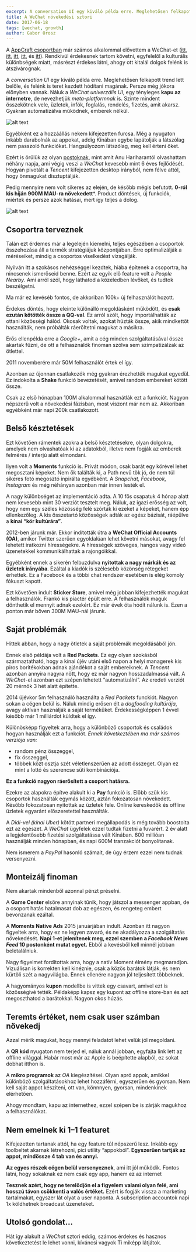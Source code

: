 ```yaml
---
excerpt: A conversation UI egy kiváló példa erre. Meglehetősen felkapott trend lett belőle, és felénk is teret kezdett hódítani magának.
title: A WeChat növekedési sztori
date: 2017-06-18
tags: [wechat, growth]
author: Gabor Orosz
---
```


A [AppCraft csoportban](http://bit.ly/bpm-fb) már számos alkalommal elővettem a WeChat-et ([itt](http://bit.ly/sm-china-wechat), [itt](http://bit.ly/fb-f8-2015-ov), [itt](http://bit.ly/mobile-web-direction), [itt](http://bit.ly/meanwhile-in-asia), és [itt](http://bit.ly/mobile-ui-china)). Rendkívül érdekesnek tartom követni, egyfelelől a kulturális különbségek miatt, másrészt érdekes látni, ahogy ott kitalál dolgok felénk is átszivárognak.

A *conversation UI* egy kiváló példa erre. Meglehetősen felkapott trend lett belőle, és felénk is teret kezdett hódítani magának. Persze még jókora előnyben vannak. Náluk a *WeChat univerzális UI*, egy tényleges **kapu az internetre**, de nevezhetjük *meta-platformnak* is. Szinte mindent összekötnek vele, üzletek, infók, foglalás, rendelés, fizetés, amit akarsz. Gyakran automatizálva működnek, emberek nélkül.

![alt text](https://appcraft.hu/assets/img/wechat-story-01.png)

Egyébként ez a hozzáállás nekem kifejezetten furcsa. Még a nyugaton inkább darabolnák az appokat, addig Kínában egybe lapátolják a látszólag nem passzoló funkciókat. Hangsúlyozom látszólag, meg kell érteni őket.

Ezért is örülük az olyan [postoknak](http://bit.ly/wechat-growth-product), mint amit Anu Hariharantól olvashattam néhány napja, ami végig veszi a *WeChat* kevesebb mint 6 éves fejlődését. Hogyan pivotált a *Tencent* kifejezetten desktop irányból, nem félve attól, hogy önmagukat disztuptálják.

Pedig mennyire nem volt sikeres az elején, de később mégis befutott. **0-ról kis híján 900M MAU-ra növekedett***. Product döntések, új funkciók, miértek és persze azok hatásai, mert így teljes a dolog.

![alt text](https://appcraft.hu/assets/img/wechat-story-02.png)

## Csoportra terveznek

Talán ezt érdemes már a legelején kiemelni, teljes egészében a csoportok összehozása áll a termék stratégiájuk központjában. Erre optimalizálják a méréseiket, mindig a csoportos viselkedést vizsgálják.

Nyilván itt a szokásos nehézséggel kezdtek, hiába építenek a csoportra, ha nincsenek ismerőseid benne. Ezért az egyik elő feature volt a *People Nearby*. Ami arról szól, hogy láthatod a közeledben lévőket, és tudtok beszélgetni.

Ma már ez kevéséb fontos, de akkoriban 100k+ új felhasználót hozott.

Érdekes döntés, hogy eleinte különálló megoldásként működött, és **csak ezután kötötték össze a QQ-val**. Ez arról szólt, hogy importálhatták az ottani közösségi hálód. Okosak voltak, azokat húzták össze, akik mindkettőt használták, nem próbálták ráerőltetni magukat a másikra.

Erős ellenpélda erre a *Google+*, amit a cég minden szolgáltatásával össze akartak fűzni, de ott a felhasználók finoman szólva sem szimpatizálzak az ötlettel.

2011 novemberére már 50M felhasználót értek el így.

Azonban az újonnan csatlakozók még gyakran érezhették magukat egyedül. Ez indokolta a **Shake** funkció bevezetését, amivel random embereket kötött össze.

Csak az első hónapban 100M alkalommal hasznátlák ezt a funkciót. Nagyon népszerű volt a növekedési fázisban, most viszont már nem az. Akkoriban egyébként már napi 200k csatlakozott.

## Belső késztetések

Ezt követően rámentek azokra a belső késztetésekre, olyan dolgokra, amelyek nem olvashatóak ki az adatokból, illetve nem fogják az emberek felmérés / interjú alatt elmondani.

Ilyen volt a **Moments** funkció is. Privát módon, csak barát egy körével lehet megosztani képeket. Nem ők találták ki, a Path nevű tök jó, de nem túl sikeres fotó megosztó inpirálta egyébként. A *Snapchat, Facebook, Instagram* és még néhányan azonban már innen lesték el.

A nagy különbséget az implementáció adta. A 10 fős csapatuk 4 hónap alatt nem kevesebb mint 30 verziót tesztelt meg. Náluk, az igazi erősség az volt, hogy nem egy széles közösség felé szórták ki ezeket a képeket, hanem épp ellenkezőleg. A kis összetartó közösségek adták az egész bázisát, ráépülve a **kínai “kör kultúrára”**.

2012-ben járunk már. Ekkor indították útra a **WeChat Official Accounts (OA)**, amikor Twitter szerűen egyoldalúan lehet követni másokat, avagy fel lehetett iratkozni hírességekre. A hírességek szöveges, hangos vagy videó üzenetekkel kommunikálhattak a rajongóikkal.

Egyébként ennek a sikerén felbuzdulva **nyitottak a nagy márkák és az üzletek irányába**. Ezáltal a kiadók is szélesebb közönség rétegeket érhettek. Ez a Facebook és a többi chat rendszer esetében is elég komoly fókuszt kapott.

Ezt követően indult **Sticker Store**, amivel még jobban kifejezhették magukat a felhasználók. Frankó kis piactér épült erre. A felhasználók maguk dönthetik el mennyit adnak ezekért. Ez már évek óta hódít nálunk is. Ezen a ponton már bőven 300M MAU-nál járunk.

## Saját problémák

Hittek abban, hogy a nagy ötletek a saját problémák megoldásából jön.

Ennek első példája volt a **Red Packets**. Ez egy olyan szokásból származtatható, hogy a kínai újév utáni első napon a helyi managerek kis piros borítékokban adnak ajándékot a saját embereiknek. A *Tencent* azonban annyira nagyra nőtt, hogy ez már nagyon hosszadalmassá vált. A *WeChat*-el azonban ezt szépen lehetett “automatizálni”. Az eredeti verziót 20 mérnök 3 hét alatt építette.

2014 újévkor 5m felhasználó használta a *Red Packets* funckiót. Nagyon sokan a cégen belül is. Náluk mindig erősen élt a *dogfooding kultúrája*, avagy aktívan használják a saját terméküket. Érdekességképpen 1 évvel később már 1 milliárdot küldtek el így.

Különösképp figyeltek arra, hogy a különböző csoportok és családok hogyan használják ezt a funkciót. *Ennek következtében ma már számos verziója van:*

- random pénz összeggel,
- fix összeggel,
- többek közt osztja szét véletlenszerűen az adott összeget. Olyan ez mint a lottó és szerencse süti kombinációja.

**Ez a funkció nagyon ráerősített a csoport hatásra.**

Ezekre az alapokra építve alakult ki a **Pay** funkció is. Előbb szűk kis csoportok használták egymás között, aztán fokozatosan növekedett. Később fokozatosan nyitottak az üzletek fele. Online kereskedők és offline üzletek egyaránt előszeretettel használták.

A *Didi-vel (kínai Uber)* kötött partneri megállapodás is még tovább boostolta ezt az egészet. A *WeChat* ügyfelek ezzel tudtak fizetni a fuvarért. 2 év alatt a legjelentősebb fizetési szolgáltatássa vált Kínában. 600 millióan használják minden hónapban, és napi 600M tranzakciót bonyolítanak.

Nem ismerem a *PayPal* hasonló számait, de úgy érzem ezzel nem tudnak versenyezni.

## Monteizálj finoman

Nem akartak mindenből azonnal pénzt préselni.

A **Game Center** elsőre annyinak tűnik, hogy játszol a messenger appban, de a csoport hatás hatalmasat dob az egészen, és rengeteg embert bevonzanak ezáltal.

A **Moments Native Ads** 2015 januárjában indult. Azonban itt nagyon figyeltek arra, hogy ez ne legyen zavaró, és ne akadályozza a szolgáltatás növekedését. **Napi 1-et jelenítenek meg, ezzel szemben a *Facebook News Feed* 10 postonként mutat egyet.** Ebből a kevésből kell minnél jobban beletalálniuk.

Nagy figyelmet fordítottak arra, hogy a natív Moment élmény megmaradjon. Vizuálisan is korrekten kell kinéznie, csak a közös barátok látják, és nem kürtöli szét a nagyvilágba. Ennek ellenére nagyon jól teljesített többeknek.

A hagyományos **kupon** modellbe is vittek egy csavart, amivel ezt is közösségivé tették. Példaképp kapsz egy kupont az offline store-ban és azt megoszthatod a barátokkal. Nagyon okos húzás.

## Teremts értéket, nem csak user számban növekedj

Azzal mérik magukat, hogy mennyi feladatot lehet velük jól megoldani.

A **QR kód** nyugaton nem terjed el, náluk annál jobban, egyfajta link lett az offline világgal. Habár most már az Apple is beépítette alapból, ez sokat dobhat itthon is.

A **mikro programok** az *OA* kiegészítései. Olyan apró appok, amikkel különböző szolgáltatásokhoz lehet hozzáférni, egyszerűen és gyorsan. Nem kell saját appot készíteni, ott van, könnnyen, gyorsan, mindenkinek elérhetően.

Ahogy mondtam, kapu az internethez, ezzel szépen be is zárják magukhoz a felhasználókat.

## Nem emelnek ki 1–1 featuret

Kifejezetten tartanak attól, ha egy feature túl népszerű lesz. Inkább egy toolbeltet akarnak létrehozni, pici utility “appokból”. **Egyszerűen tartják az appot, mindössze 4 tab van és annyi.**

**Az egyes részek cégen belül versenyeznek**, ami itt jól működik. Fontos látni, hogy sokaknak ez nem csak egy app, hanem ez az internet

**Tesznek azért, hogy ne terelődjön el a figyelem valami olyan felé, ami hosszú távon csökkenti a valós értéket.**  Ezért is fogják vissza a marketing tartalmakat, egyszer lát olyat a user naponta. A subscription accountok napi 1x köldhetnek broadcast üzeneteket.

## Utolsó gondolat…

Hát így alakult a *WeChat* sztori eddig, számos érdekes és hasznos következtetést le lehet vonni, kíváncsi vagyok Ti miképp látjátok.
